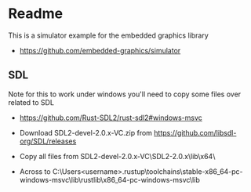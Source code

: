 # Readme

This is a simulator example for the embedded graphics library

  * https://github.com/embedded-graphics/simulator

## SDL

Note for this to work under windows you'll need to copy some files over related to SDL

  * https://github.com/Rust-SDL2/rust-sdl2#windows-msvc

  * Download SDL2-devel-2.0.x-VC.zip from https://github.com/libsdl-org/SDL/releases
  * Copy all files from SDL2-devel-2.0.x-VC\SDL2-2.0.x\lib\x64\
  * Across to C:\Users\<username>\.rustup\toolchains\stable-x86_64-pc-windows-msvc\lib\rustlib\x86_64-pc-windows-msvc\lib
